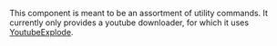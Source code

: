 ﻿This component is meant to be an assortment of utility commands. It currently only provides a youtube downloader, for which it uses [YoutubeExplode](https://github.com/Tyrrrz/YoutubeExplode).